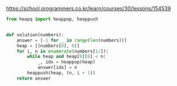 
https://school.programmers.co.kr/learn/courses/30/lessons/154539

```python
from heapq import heappop, heappush


def solution(numbers):
    answer = [-1 for _ in range(len(numbers))]
    heap = [(numbers[0], 0)]
    for i, n in enumerate(numbers[1:]):
        while heap and heap[0][0] < n:
            _, idx = heappop(heap)
            answer[idx] = n
        heappush(heap, (n, i + 1))
    return answer
```